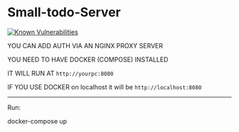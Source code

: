 # Small-todo-Server

[![Known Vulnerabilities](https://snyk.io/test/github/Sharkbyteprojects/Small-todo-Server/badge.svg?targetFile=Todo_Server/package.json)](https://snyk.io/test/github/Sharkbyteprojects/Small-todo-Server?targetFile=Todo_Server/package.json)

YOU CAN ADD AUTH VIA AN NGINX PROXY SERVER


YOU NEED TO HAVE DOCKER (COMPOSE) INSTALLED

IT WILL RUN AT `http://yourpc:8080`

IF YOU USE DOCKER on localhost it will be `http://localhost:8080`

---

Run:

docker-compose up
